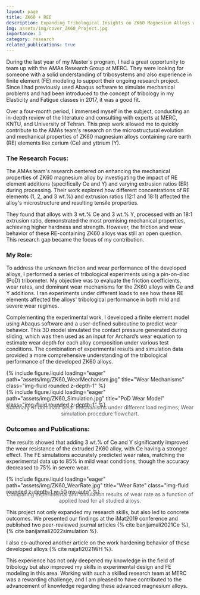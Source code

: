```yaml
---
layout: page
title: ZK60 + REE
description: Expanding Tribological Insights on ZK60 Magnesium Alloys with Rare Earth Element Additions
img: assets/img/cover_ZK60_Project.jpg
importance: 3
category: research
related_publications: true
---
```


During the last year of my Master's program, I had a great opportunity to team up with the AMAs Research Group at MERC. They were looking for someone with a solid understanding of tribosystems and also experience in finite element (FE) modeling to support their ongoing research project. Since I had previously used Abaqus software to simulate mechanical problems and had been introduced to the concept of tribology in my Elasticity and Fatigue classes in 2017, it was a good fit.

Over a four-month period, I immersed myself in the subject, conducting an in-depth review of the literature and consulting with experts at MERC, KNTU, and University of Tehran. This prep work allowed me to quickly contribute to the AMAs team's research on the microstructural evolution and mechanical properties of ZK60 magnesium alloys containing rare earth (RE) elements like cerium (Ce) and yttrium (Y).

### The Research Focus:
The AMAs team's research centered on enhancing the mechanical properties of ZK60 magnesium alloy by investigating the impact of RE element additions (specifically Ce and Y) and varying extrusion ratios (ER) during processing. Their work explored how different concentrations of RE elements (1, 2, and 3 wt.%) and extrusion ratios (12:1 and 18:1) affected the alloy's microstructure and resulting tensile properties.

They found that alloys with 3 wt.% Ce and 3 wt.% Y, processed with an 18:1 extrusion ratio, demonstrated the most promising mechanical properties, achieving higher hardness and strength. However, the friction and wear behavior of these RE-containing ZK60 alloys was still an open question. This research gap became the focus of my contribution.

### My Role:
To address the unknown friction and wear performance of the developed alloys, I performed a series of tribological experiments using a pin-on-disc (PoD) tribometer. My objective was to evaluate the friction coefficients, wear rates, and dominant wear mechanisms for the ZK60 alloys with Ce and Y additions. I ran experiments under different loads to see how these RE elements affected the alloys' tribological performance in both mild and severe wear regimes.

Complementing the experimental work, I developed a finite element model using Abaqus software and a user-defined subroutine to predict wear behavior. This 3D model simulated the contact pressure generated during sliding, which was then used as an input for Archard’s wear equation to estimate wear depth for each alloy composition under various test conditions. The combination of experimental results and simulation data provided a more comprehensive understanding of the tribological performance of the developed ZK60 alloys.

<div class="row">
    <div class="col-sm mt-3 mt-md-0 text-center">
        {% include figure.liquid loading="eager" path="assets/img/ZK60_WearMechanism.jpg" title="Wear Mechanisms" class="img-fluid rounded z-depth-1" %}
    </div>
    <div class="col-sm mt-3 mt-md-0 text-center">
        {% include figure.liquid loading="eager" path="assets/img/ZK60_Simulation.jpg" title="PoD Wear Model" class="img-fluid rounded z-depth-1" %}
    </div>
</div>
<div class="caption">
    Summary of dominant wear mechanisms under different load regimes; Wear simulation procedure flowchart.
</div>

### Outcomes and Publications:
The results showed that adding 3 wt.% of Ce and Y significantly improved the wear resistance of the extruded ZK60 alloy, with Ce having a stronger effect. The FE simulations accurately predicted wear rates, matching the experimental data up to 85% in mild wear conditions, though the accuracy decreased to 75% in severe wear. 

<div class="row">
    <div class="col-sm mt-3 mt-md-0 text-center">
        {% include figure.liquid loading="eager" path="assets/img/ZK60_WearRate.jpg" title="Wear Rate"
        class="img-fluid rounded z-depth-1 w-50 mx-auto" %}
    </div>
</div>
<div class="caption">
    Comparing experimental and simulation results of wear rate as a function of applied load for all studied alloys.
</div>
<style>
  .caption {
      margin-top: -10px; /* Adjust this value to control the gap */
      font-size: 14px; /* Optional: to customize the font size */
      color: #565B5F; /* Change this to any color you'd like (e.g., hex code, rgb, or named color) */
      text-align: center; /* Optional: Center the caption */
  }
</style>

This project not only expanded my research skills, but also led to concrete outcomes. We presented our findings at the iMat2019 conference and published two peer-reviewed journal articles {% cite banijamali2021Ce %}, {% cite banijamali2022simulation %}.

I also co-authored another article on the work hardening behavior of these developed alloys {% cite najafi2021WH %}.
<br>

This experience has not only deepened my knowledge in the field of tribology but also improved my skills in experimental design and FE modeling in this area. Working with such a skilled research team at MERC was a rewarding challenge, and I am pleased to have contributed to the advancement of knowledge regarding these advanced magnesium alloys.

